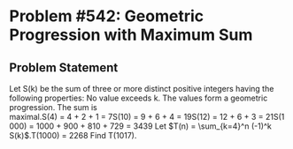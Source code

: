 # Problem #542: Geometric Progression with Maximum Sum 

## Problem Statement 

Let S(k) be the sum of three or more distinct positive integers having the following properties:
No value exceeds k.
The values form a geometric progression.
The sum is maximal.S(4) = 4 + 2 + 1 = 7S(10) = 9 + 6 + 4 = 19S(12) = 12 + 6 + 3 = 21S(1000) = 1000 + 900 + 810 + 729 = 3439
Let $T(n) = \sum_{k=4}^n (-1)^k S(k)$.T(1000) = 2268
Find T(1017).
